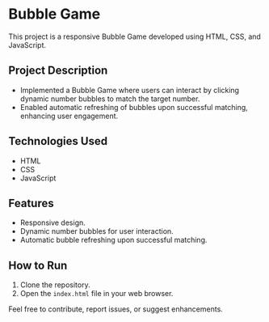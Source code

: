 # Bubble Game

This project is a responsive Bubble Game developed using HTML, CSS, and JavaScript.

## Project Description

- Implemented a Bubble Game where users can interact by clicking dynamic number bubbles to match the target number.
- Enabled automatic refreshing of bubbles upon successful matching, enhancing user engagement.

## Technologies Used

- HTML
- CSS
- JavaScript

## Features

- Responsive design.
- Dynamic number bubbles for user interaction.
- Automatic bubble refreshing upon successful matching.

## How to Run

1. Clone the repository.
2. Open the `index.html` file in your web browser.

Feel free to contribute, report issues, or suggest enhancements.

